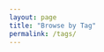 ```yaml
---
layout: page
title: "Browse by Tag"
permalink: /tags/
---
```


<div id="tag-bar" style="display:flex; gap:.5rem; flex-wrap:wrap; margin-bottom:1rem"></div>
<div id="tag-results"></div>

<script>
const items = [
  {% assign rows = site.items | sort: 'title' %}
  {% for doc in rows %}
  {% assign img_src = doc.thumb | default: doc.image %}
  {
    url: "{{ doc.url | relative_url }}",
    title: {{ doc.title | jsonify }},
    source: {{ doc.source | jsonify }},
    date: {{ doc.date | jsonify }},
    img: {{ img_src | relative_url | jsonify }},
    tags: {{ doc.tags | jsonify }}
  }{% unless forloop.last %},{% endunless %}
  {% endfor %}
];

const allTags = Array.from(new Set(items.flatMap(i => i.tags || []))).sort();

const bar = document.getElementById('tag-bar');
const results = document.getElementById('tag-results');

function renderList(list) {
  results.innerHTML = list.map(i => `
    <article style="display:flex; gap:1rem; align-items:center; margin:.5rem 0">
      ${i.img ? `<img src="${i.img}" alt="${i.title}" style="height:60px">` : ''}
      <div>
        <h3 style="margin:0"><a href="${i.url}">${i.title}</a></h3>
        <p style="margin:.25rem 0; opacity:.8">${i.source || ''} ${i.date ? '— ' + i.date : ''}</p>
      </div>
    </article>
  `).join('');
}

function selectTag(tag) {
  const filtered = items.filter(i => (i.tags || []).includes(tag));
  renderList(filtered);
}

bar.innerHTML = allTags.map(t => `<button type="button" data-tag="${t}">${t}</button>`).join('');
bar.addEventListener('click', e => {
  const t = e.target.getAttribute('data-tag');
  if (t) selectTag(t);
});

// default: show all
renderList(items);
</script>
